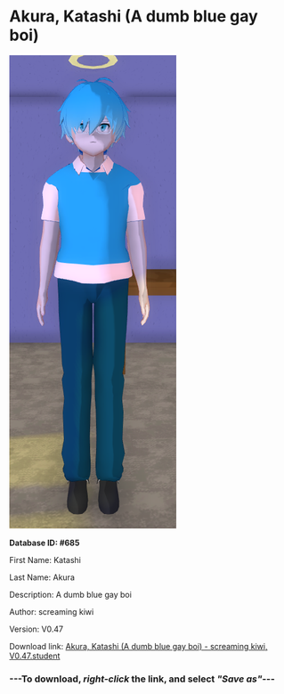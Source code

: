 # Akura, Katashi (A dumb blue gay boi)

<img src="https://raw.githubusercontent.com/Arbiter1223/Daigaku-Gurashi-Custom-Students/master/Students/Files/Akura%2C%20Katashi%20(A%20dumb%20blue%20gay%20boi).png" title="Akura, Katashi (A dumb blue gay boi) - screaming kiwi, V0.47">

**Database ID: #685**

First Name: Katashi

Last Name: Akura

Description: A dumb blue gay boi

Author: screaming kiwi

Version: V0.47

Download link: <a href="https://raw.githubusercontent.com/Arbiter1223/Daigaku-Gurashi-Custom-Students/master/Students/Files/Akura%2C%20Katashi%20(A%20dumb%20blue%20gay%20boi)%20-%20screaming%20kiwi%2C%20V0.47.student">Akura, Katashi (A dumb blue gay boi) - screaming kiwi, V0.47.student</a>

### ---**To download, _right-click_ the link, and select _"Save as"_**---
